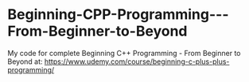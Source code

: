 # Beginning-CPP-Programming---From-Beginner-to-Beyond

My code for complete Beginning C++ Programming - From Beginner to Beyond at: https://www.udemy.com/course/beginning-c-plus-plus-programming/